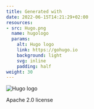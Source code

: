 ```yaml
---
title: Generated with
date: 2022-06-15T14:21:29+02:00
resources:
- src: Hugo.png
  name: hugologo
  params:
    alt: Hugo logo
    link: https://gohugo.io
    background: light
    svg: inline
    padding: half
weight: 30
---
```


![Hugo logo](hugologo)

Apache 2.0 license
